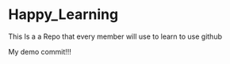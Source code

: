 # Happy_Learning
This Is a a Repo that every member will use to learn to use github

My demo commit!!!

